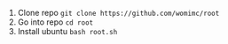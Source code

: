 1. Clone repo
    ```git clone https://github.com/womimc/root```
2. Go into repo
    ```cd root```
3. Install ubuntu
    ```bash root.sh```
